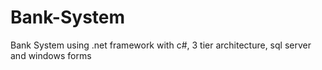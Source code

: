 # Bank-System
Bank System using .net framework with c#, 3 tier architecture, sql server and windows forms
